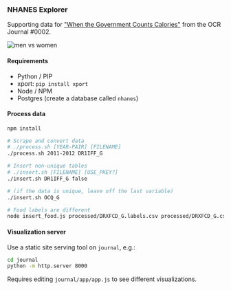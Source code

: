 ### NHANES Explorer

Supporting data for ["When the Government Counts Calories"](https://heyanderson.com/projects/nhanes) from the OCR Journal #0002.

![men vs women](https://user-images.githubusercontent.com/73099/39161308-12b6f540-473e-11e8-8a0e-528131fcad8f.png)

#### Requirements

- Python / PIP
- xport: `pip install xport`
- Node / NPM
- Postgres (create a database called `nhanes`)

#### Process data

```sh
npm install

# Scrape and convert data
# ./process.sh [YEAR-PAIR] [FILENAME]
./process.sh 2011-2012 DR1IFF_G

# Insert non-unique tables
# ./insert.sh [FILENAME] [USE_PKEY?]
./insert.sh DR1IFF_G false

# (if the data is unique, leave off the last variable)
./insert.sh OCQ_G

# Food labels are different
node insert_food.js processed/DRXFCD_G.labels.csv processed/DRXFCD_G.csv
```

#### Visualization server

Use a static site serving tool on `journal`, e.g.:

```sh
cd journal
python -m http.server 8000
```

Requires editing `journal/app/app.js` to see different visualizations.
